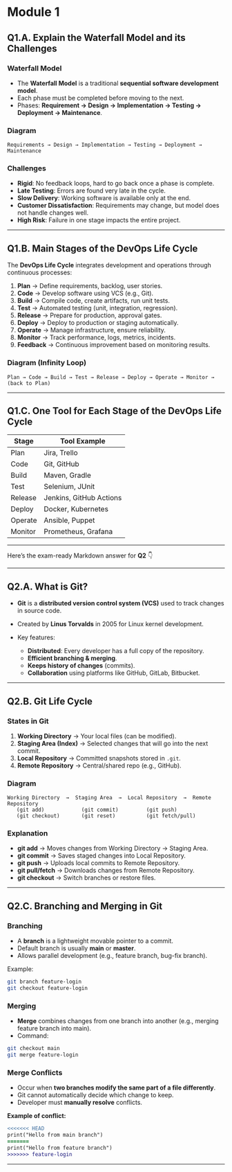 # Module 1

## **Q1.A. Explain the Waterfall Model and its Challenges**

### **Waterfall Model**

* The **Waterfall Model** is a traditional **sequential software development model**.
* Each phase must be completed before moving to the next.
* Phases: **Requirement → Design → Implementation → Testing → Deployment → Maintenance**.

### **Diagram**

```
Requirements → Design → Implementation → Testing → Deployment → Maintenance
```

### **Challenges**

* **Rigid**: No feedback loops, hard to go back once a phase is complete.
* **Late Testing**: Errors are found very late in the cycle.
* **Slow Delivery**: Working software is available only at the end.
* **Customer Dissatisfaction**: Requirements may change, but model does not handle changes well.
* **High Risk**: Failure in one stage impacts the entire project.

---

## **Q1.B. Main Stages of the DevOps Life Cycle**

The **DevOps Life Cycle** integrates development and operations through continuous processes:

1. **Plan** → Define requirements, backlog, user stories.
2. **Code** → Develop software using VCS (e.g., Git).
3. **Build** → Compile code, create artifacts, run unit tests.
4. **Test** → Automated testing (unit, integration, regression).
5. **Release** → Prepare for production, approval gates.
6. **Deploy** → Deploy to production or staging automatically.
7. **Operate** → Manage infrastructure, ensure reliability.
8. **Monitor** → Track performance, logs, metrics, incidents.
9. **Feedback** → Continuous improvement based on monitoring results.

### **Diagram (Infinity Loop)**

```
Plan → Code → Build → Test → Release → Deploy → Operate → Monitor → (back to Plan)
```

---

## **Q1.C. One Tool for Each Stage of the DevOps Life Cycle**

| **Stage** | **Tool Example**        |
| --------- | ----------------------- |
| Plan      | Jira, Trello            |
| Code      | Git, GitHub             |
| Build     | Maven, Gradle           |
| Test      | Selenium, JUnit         |
| Release   | Jenkins, GitHub Actions |
| Deploy    | Docker, Kubernetes      |
| Operate   | Ansible, Puppet         |
| Monitor   | Prometheus, Grafana     |

---

Here’s the exam-ready Markdown answer for **Q2** 👇

---

## **Q2.A. What is Git?**

* **Git** is a **distributed version control system (VCS)** used to track changes in source code.
* Created by **Linus Torvalds** in 2005 for Linux kernel development.
* Key features:

  * **Distributed**: Every developer has a full copy of the repository.
  * **Efficient branching & merging**.
  * **Keeps history of changes** (commits).
  * **Collaboration** using platforms like GitHub, GitLab, Bitbucket.

---

## **Q2.B. Git Life Cycle**

### **States in Git**

1. **Working Directory** → Your local files (can be modified).
2. **Staging Area (Index)** → Selected changes that will go into the next commit.
3. **Local Repository** → Committed snapshots stored in `.git`.
4. **Remote Repository** → Central/shared repo (e.g., GitHub).

### **Diagram**

```
Working Directory  →  Staging Area  →  Local Repository  →  Remote Repository
   (git add)            (git commit)         (git push)
   (git checkout)       (git reset)          (git fetch/pull)
```

### **Explanation**

* **git add** → Moves changes from Working Directory → Staging Area.
* **git commit** → Saves staged changes into Local Repository.
* **git push** → Uploads local commits to Remote Repository.
* **git pull/fetch** → Downloads changes from Remote Repository.
* **git checkout** → Switch branches or restore files.

---

## **Q2.C. Branching and Merging in Git**

### **Branching**

* A **branch** is a lightweight movable pointer to a commit.
* Default branch is usually **main** or **master**.
* Allows parallel development (e.g., feature branch, bug-fix branch).

Example:

```bash
git branch feature-login
git checkout feature-login
```

### **Merging**

* **Merge** combines changes from one branch into another (e.g., merging feature branch into main).
* Command:

```bash
git checkout main
git merge feature-login
```

### **Merge Conflicts**

* Occur when **two branches modify the same part of a file differently**.
* Git cannot automatically decide which change to keep.
* Developer must **manually resolve** conflicts.

**Example of conflict:**

```diff
<<<<<<< HEAD
print("Hello from main branch")
=======
print("Hello from feature branch")
>>>>>>> feature-login
```

---

